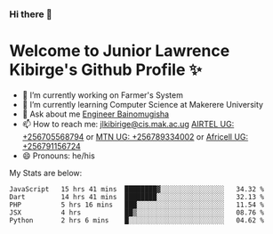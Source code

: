 ### Hi there 👋 
# Welcome to Junior Lawrence Kibirge's Github Profile ✨
 
<!--
**juniorkibirige/juniorkibirige** is a ✨ _special_ ✨ repository because its `README.md` (this file) appears on your GitHub profile.

Here are some ideas to get you started:

- 🔭 I’m currently working on ...
- 🌱 I’m currently learning ...
- 👯 I’m looking to collaborate on ...
- 🤔 I’m looking for help with ...
- 💬 Ask me about ...
- 📫 How to reach me: ...
- 😄 Pronouns: ...
- ⚡ Fun fact: ...
-->
- 🔭 I’m currently working on Farmer's System
- 🌱 I’m currently learning Computer Science at Makerere University
- 💬 Ask about me [Engineer Bainomugisha](mailto:baino@mak.ac.ug)
- 📫 How to reach me: [jlkibirige@cis.mak.ac.ug](mailto:jlkibirige@cis.mak.ac.ug) [AIRTEL UG: +256705568794](tel:+256705568794) or [MTN UG: +256789334002](tel:+256789334002) or [Africell UG: +256791156724](tel:+256791156724)
- 😄 Pronouns: he/his

My Stats are below:

<!--START_SECTION:waka-->
```text
JavaScript   15 hrs 41 mins  ████████▓░░░░░░░░░░░░░░░░   34.32 % 
Dart         14 hrs 41 mins  ████████░░░░░░░░░░░░░░░░░   32.13 % 
PHP          5 hrs 16 mins   ███░░░░░░░░░░░░░░░░░░░░░░   11.54 % 
JSX          4 hrs           ██▒░░░░░░░░░░░░░░░░░░░░░░   08.76 % 
Python       2 hrs 6 mins    █░░░░░░░░░░░░░░░░░░░░░░░░   04.62 % 
```
<!--END_SECTION:waka-->
